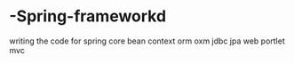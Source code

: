 # -Spring-frameworkd
writing the code for spring core bean context orm oxm jdbc jpa web portlet mvc
